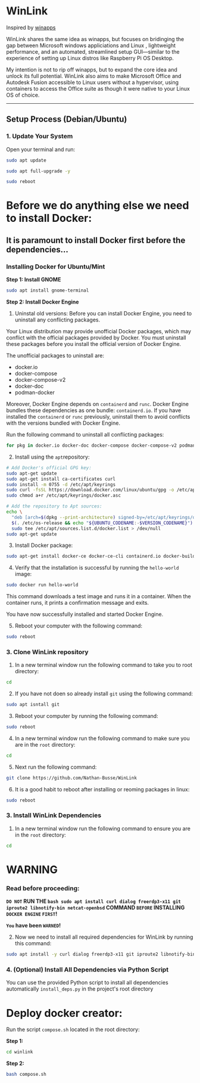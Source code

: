 # WinLink

Inspired by [winapps](https://github.com/winapps-org/winapps)

WinLink shares the same idea as winapps, but focuses on bridinging the gap between Microsoft windows appliciations and Linux , lightweight performance, and an automated, streamlined setup GUI—similar to the experience of setting up Linux distros like Raspberry Pi OS Desktop.

My intention is not to rip off winapps, but to expand the core idea and unlock its full potential.
WinLink also aims to make Microsoft Office and Autodesk Fusion accessible to Linux users without a hypervisor, using containers to access the Office suite as though it were native to your Linux OS of choice.

---

## Setup Process (Debian/Ubuntu)

### 1. Update Your System

Open your terminal and run:
```bash
sudo apt update
```

```bash
sudo apt full-upgrade -y
```

```bash
sudo reboot
```
# Before we do anything else we need to install Docker:
## It is paramount to install Docker first before the dependencies...

### Installing Docker for Ubuntu/Mint
**Step 1: Install GNOME**
```bash
sudo apt install gnome-terminal
```

**Step 2: Install Docker Engine**
1. Uninstal old versions:
Before you can install Docker Engine, you need to uninstall any conflicting packages.

Your Linux distribution may provide unofficial Docker packages, which may conflict with the official packages provided by Docker.
You must uninstall these packages before you install the official version of Docker Engine.

The unofficial packages to uninstall are:

   - docker.io
   - docker-compose
   - docker-compose-v2
   - docker-doc
   - podman-docker

Moreover, Docker Engine depends on `containerd` and `runc`. Docker Engine bundles these dependencies as one bundle: `containerd.io`.
If you have installed the `containerd` or `runc` previously, uninstall them to avoid conflicts with the versions bundled with Docker Engine.

Run the following command to uninstall all conflicting packages:
```bash
for pkg in docker.io docker-doc docker-compose docker-compose-v2 podman-docker containerd runc; do sudo apt-get remove $pkg; done
```

2. Install using the `apt`repository:
```bash
# Add Docker's official GPG key:
sudo apt-get update
sudo apt-get install ca-certificates curl
sudo install -m 0755 -d /etc/apt/keyrings
sudo curl -fsSL https://download.docker.com/linux/ubuntu/gpg -o /etc/apt/keyrings/docker.asc
sudo chmod a+r /etc/apt/keyrings/docker.asc

# Add the repository to Apt sources:
echo \
  "deb [arch=$(dpkg --print-architecture) signed-by=/etc/apt/keyrings/docker.asc] https://download.docker.com/linux/ubuntu \
  $(. /etc/os-release && echo "${UBUNTU_CODENAME:-$VERSION_CODENAME}") stable" | \
  sudo tee /etc/apt/sources.list.d/docker.list > /dev/null
sudo apt-get update

```

3. Install Docker package:
```bash
sudo apt-get install docker-ce docker-ce-cli containerd.io docker-buildx-plugin docker-compose-plugin
```

4. Verify that the installation is successful by running the `hello-world` image:
```bash
sudo docker run hello-world
```
This command downloads a test image and runs it in a container. When the container runs, it prints a confirmation message and exits.

You have now successfully installed and started Docker Engine.

5. Reboot your computer with the following command:
```bash
sudo reboot
```

### 3. Clone WinLink repository
1. In a new terminal window run the following command to take you to root directory:
```bash
cd
```

2. If you have not doen so already install `git` using the following command:
```bash 
sudo apt isntall git
```

3. Reboot your computer by running the following command:
```bash
sudo reboot
```
4. In a new terminal window run the following command to make sure you are in the `root` directory:
```bash
cd
```

5. Next run the following command:
```bash 
git clone https://github.com/Nathan-Busse/WinLink
```

6. It is a good habit to reboot after installing or reoming packages in linux:
```bash
sudo reboot
```

### 3. Install WinLink Dependencies
1. In a new terminal window run the following command to ensure you are in the `root` directory:
```bash 
cd
```

# WARNING
### Read before proceeding:
**`DO NOT` RUN THE ```bash sudo apt install curl dialog freerdp3-x11 git iproute2 libnotify-bin netcat-openbsd``` COMMAND `BEFORE` INSTALLING `DOCKER ENGINE` `FIRST`!** 

**`You` have been `WARNED`!**

2. Now we need to install all required dependencies for WinLink by running this command:
```bash
sudo apt install -y curl dialog freerdp3-x11 git iproute2 libnotify-bin netcat-openbsd
```


### 4. (Optional) Install All Dependencies via Python Script

You can use the provided Python script to install all dependencies automatically `install_deps.py` in the project's root directory

# Deploy docker creator:
Run the script `compose.sh` located in the root directory:

**Step 1:**
```bash
cd winlink
```

**Step 2:**
```bash
bash compose.sh
```